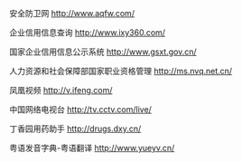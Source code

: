 安全防卫网
http://www.aqfw.com/

企业信用信息查询
http://www.ixy360.com/

国家企业信用信息公示系统
http://www.gsxt.gov.cn/

人力资源和社会保障部国家职业资格管理
http://ms.nvq.net.cn/

凤凰视频
http://v.ifeng.com/

中国网络电视台
http://tv.cctv.com/live/

丁香园用药助手
http://drugs.dxy.cn/

粤语发音字典-粤语翻译
http://www.yueyv.cn/


